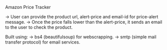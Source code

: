 Amazon Price Tracker

-> User can provide the product url, alert-price and email-id for price-alert message.
-> Once the price falls lower than the alert-price, it sends an email to the user to check the product.

Built using:
-> bs4 (beautifulsoup) for webscrapping.
-> smtp (simple mail transfer protocol) for email services.
